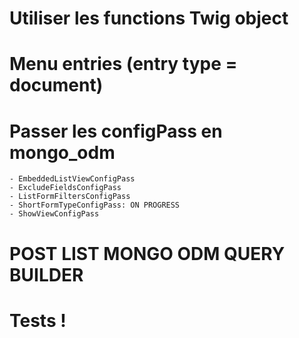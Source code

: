 # Utiliser les functions Twig object

# Menu entries (entry type = document)

# Passer les configPass en mongo_odm
    - EmbeddedListViewConfigPass
    - ExcludeFieldsConfigPass
    - ListFormFiltersConfigPass
    - ShortFormTypeConfigPass: ON PROGRESS
    - ShowViewConfigPass

# POST LIST MONGO ODM QUERY BUILDER

# Tests !
